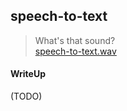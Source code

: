 ## speech-to-text

> What's that sound? <br>
> [speech-to-text.wav](speech-to-text.wav)

#### WriteUp

(TODO)